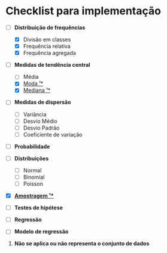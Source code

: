 # Checklist para implementação

- [ ] **Distribuição de frequências**
    - [x] Divisão em classes
    - [x] Frequência relativa
    - [x] Frequência agregada

- [ ] **Medidas de tendência central**
    - [ ] Média
    - [x] [Moda ¹*](#footer-1)
    - [x] [Mediana ¹*](#footer-1)

- [ ] **Medidas de dispersão**
    - [ ] Variância
    - [ ] Desvio Médio
    - [ ] Desvio Padrão
    - [ ] Coeficiente de variação

- [ ] **Probabilidade**

- [ ] **Distribuições**
    - [ ] Normal
    - [ ] Binomial
    - [ ] Poisson

- [x] **[Amostragem ¹*](#footer-1)**
- [ ] **Testes de hipótese**
- [ ] **Regressão**
- [ ] **Modelo de regressão**

1. **Não se aplica ou não representa o conjunto de dados** <a name="footer-1"></a>